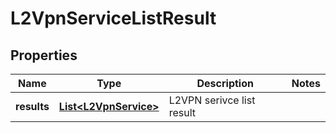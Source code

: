 # L2VpnServiceListResult

## Properties
Name | Type | Description | Notes
------------ | ------------- | ------------- | -------------
**results** | [**List&lt;L2VpnService&gt;**](L2VpnService.md) | L2VPN serivce list result | 
